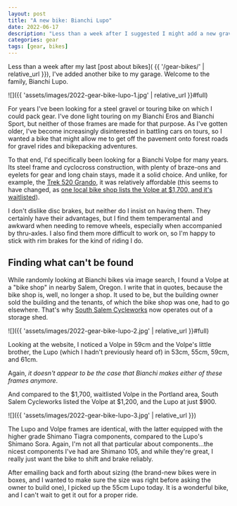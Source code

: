 ```yaml
---
layout: post
title: "A new bike: Bianchi Lupo"
date: 2022-06-17
description: "Less than a week after I suggested I might add a new gravel or touring bike to my garage, I picked up a brand new Bianchi Lupo"
categories: gear
tags: [gear, bikes]
---
```


Less than a week after my last [post about bikes]( {{ '/gear-bikes/' | relative_url }}), I've added another bike to my garage. Welcome to the family, Bianchi Lupo.

![]({{ 'assets/images/2022-gear-bike-lupo-1.jpg' | relative_url }}#full)

For years I've been looking for a steel gravel or touring bike on which I could pack gear. I've done light touring on my Bianchi Eros and Bianchi Sport, but neither of those frames are made for that purpose. As I've gotten older, I've become increasingly disinterested in battling cars on tours, so I wanted a bike that might allow me to get off the pavement onto forest roads for gravel rides and bikepacking adventures.

To that end, I'd specifically been looking for a Bianchi Volpe for many years. Its steel frame and cyclocross construction, with plenty of braze-ons and eyelets for gear and long chain stays, made it a solid choice. And unlike, for example, the [Trek 520 Grando](https://www.trekbikes.com/us/en_US/bikes/bikepacking-touring-bikes/520/520-grando/p/33474/), it was relatively affordable (this seems to have changed, as [one local bike shop lists the Volpe at $1,700, and it's waitlisted](https://www.lakeside-bikes.com/product/bianchi-volpe-386469-1.htm#.Yq0Ib5DMLhI)). 

I don't dislike disc brakes, but neither do I insist on having them. They certainly have their advantages, but I find them temperamental and awkward when needing to remove wheels, especially when accompanied by thru-axles. I also find them more difficult to work on, so I'm happy to stick with rim brakes for the kind of riding I do.

## Finding what can't be found

While randomly looking at Bianchi bikes via image search, I found a Volpe at a "bike shop" in nearby Salem, Oregon. I write that in quotes, because the bike shop is, well, no longer a shop. It used to be, but the building owner sold the building and the tenants, of which the bike shop was one, had to go elsewhere. That's why [South Salem Cycleworks](http://sscycleworks.com/) now operates out of a storage shed.

![]({{ 'assets/images/2022-gear-bike-lupo-2.jpg' | relative_url }}#full)

Looking at the website, I noticed a Volpe in 59cm and the Volpe's little brother, the Lupo (which I hadn't previously heard of) in 53cm, 55cm, 59cm, and 61cm.

Again, _it doesn't appear to be the case that Bianchi makes either of these frames anymore_.

And compared to the $1,700, waitlisted Volpe in the Portland area, South Salem Cycleworks listed the Volpe at $1,200, and the Lupo at just $900.

![]({{ 'assets/images/2022-gear-bike-lupo-3.jpg' | relative_url }})

The Lupo and Volpe frames are identical, with the latter equipped with the higher grade Shimano Tiagra components, compared to the Lupo's Shimano Sora. Again, I'm not all that particular about components...the nicest components I've had are Shimano 105, and while they're great, I really just want the bike to shift and brake reliably.

After emailing back and forth about sizing (the brand-new bikes were in boxes, and I wanted to make sure the size was right before asking the owner to build one), I picked up the 55cm Lupo today. It is a wonderful bike, and I can't wait to get it out for a proper ride.